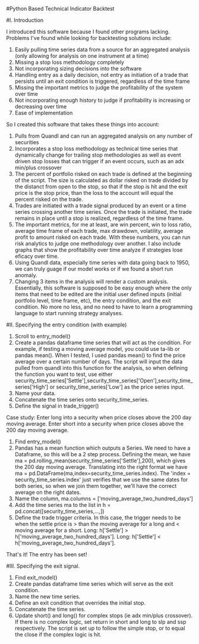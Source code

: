 #Python Based Technical Indicator Backtest

#I. Introduction

I introduced this software because I found other programs lacking. Problems I've found while looking for backtesting solutions include:

1. Easily pulling time series data from a source for an aggregated analysis (only allowing for analysis on one instrument at a time)
2. Missing a stop loss methodology completely
3. Not incorporating sizing decisions into the software
4. Handling entry as a daily decision, not entry as initiation of a trade that persists until an exit condition is triggered, regardless of the time frame
5. Missing the important metrics to judge the profitability of the system over time
6. Not incorporating enough history to judge if profitability is increasing or decreasing over time
7. Ease of implementation

So I created this software that takes these things into account:

1. Pulls from Quandl and can run an aggregated analysis on any number of securities
2. Incorporates a stop loss methodology as technical time series that dynamically change for trailing stop methodologies as well as event driven stop losses that can trigger if an event occurs, such as an adx min/plus crossover
3. The percent of portfolio risked on each trade is defined at the beginning of the script. The size is calculated as dollar risked on trade divided by the distanct from open to the stop, so that if the stop is hit and the exit price is the stop price, than the loss to the account will equal the percent risked on the trade.
4. Trades are initiated with a trade signal produced by an event or a time series crossing another time series. Once the trade is initiated, the trade remains in place until a stop is realized, regardless of the time frame.
5. The important metrics, for me at least, are win percent, win to loss ratio, average time frame of each trade, max drawdown, volatility, average profit to amount risked on each trade. With these numbers, you can run risk analytics to judge one methodology over another. I also include graphs that show the profitability over time analyze if strategies lose eficacy over time.
6. Using Quandl data, especially time series with data going back to 1950, we can truly guage if our model works or if we found a short run anomaly.
7. Changing 3 items in the analysis will render a custom analysis. Essentially, this software is supposed to be easy enough where the only items that need to be edited are the initial user defined inputs (initial portfolio level, time frame, etc), the entry condition, and the exit condition. No more no less, and no need to have to learn a programming language to start running strategy analyses.

#II. Specifying the entry condition (with example)

1. Scroll to entry_model()
2. Create a pandas dataframe time series that will act as the condition. For example, if testing a moving average model, you could use ta-lib or pandas mean(). When I tested, I used pandas mean() to find the price average over a certain number of days. The script will input the data pulled from quandl into this function for the analysis, so when defining the function you want to test, use either security_time_series['Settle'],security_time_series['Open'],security_time_series['High'] or security_time_series['Low'] as the price series input.
3. Name your data.
4. Concatenate the time series onto security_time_series.
5. Define the signal in trade_trigger()

Case study: Enter long into a security when price closes above the 200 day moving average. Enter short into a security when price closes above the 200 day moving average.
1. Find entry_model()
2. Pandas has a mean function which outputs a Series. We need to have a Dataframe, so this will be a 2 step process. Defining the mean, we have ma = pd.rolling_mean(security_time_series['Settle'],200), which gives the 200 day moving average. Translating into the right format we have ma = pd.DataFrame(ma,index=security_time_series.index). The 'index = security_time_series.index' just verifies that we use the same dates for both series, so when we join them together, we'll have the correct average on the right dates.
3. Name the column, ma.columns = ['moving_average_two_hundred_days']
4. Add the time series ma to the list in h = pd.concat([security_time_series,...,])
5. Define the trade trigger criteria. In this case, the trigger needs to be when the settle price is > than the moving average for a long and < moving average for a short. Long: h['Settle'] > h['moving_average_two_hundred_days']. Long: h['Settle'] < h['moving_average_two_hundred_days'].

That's it! The entry has been set!

#III. Specifying the exit signal.

1. Find exit_model()
2. Create pandas dataframe time series which will serve as the exit condition.
3. Name the new time series.
4. Define an exit condition that overrides the initial stop.
5. Concatenate the time series.
6. Update short() and long() for complex stops (ie adx min/plus crossover). If there is no complex logic, set return in short and long to slp and ssp respectively. The script is set up to follow the simple stop, or to equal the close if the complex logic is hit.


